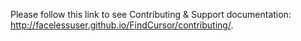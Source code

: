 Please follow this link to see Contributing &amp; Support documentation: http://facelessuser.github.io/FindCursor/contributing/.
